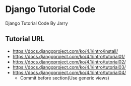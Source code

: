 # Django Tutorial Code

Django Tutorial Code By Jarry

## Tutorial URL

- https://docs.djangoproject.com/ko/4.1/intro/install/
- https://docs.djangoproject.com/ko/4.1/intro/tutorial01/
- https://docs.djangoproject.com/ko/4.1/intro/tutorial02/
- https://docs.djangoproject.com/ko/4.1/intro/tutorial03/
- https://docs.djangoproject.com/ko/4.1/intro/tutorial04/
  - Commit before section(Use generic views)